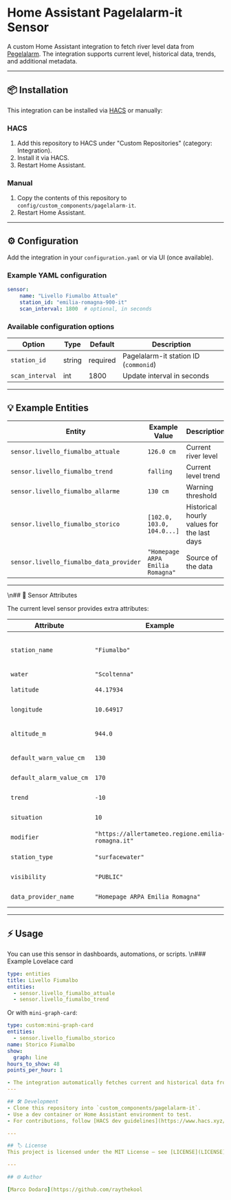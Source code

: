 # Home Assistant Pagelalarm-it Sensor

A custom Home Assistant integration to fetch river level data from [Pegelalarm](https://api.pegelalarm.at).
The integration supports current level, historical data, trends, and additional metadata.

---

## 📦 Installation

This integration can be installed via [HACS](https://hacs.xyz/) or manually:

### HACS

1. Add this repository to HACS under "Custom Repositories" (category: Integration).
2. Install it via HACS.
3. Restart Home Assistant.

### Manual

1. Copy the contents of this repository to `config/custom_components/pagelalarm-it`.
2. Restart Home Assistant.

---

## ⚙️ Configuration

Add the integration in your `configuration.yaml` or via UI (once available).

### Example YAML configuration

```yaml
sensor:
    name: "Livello Fiumalbo Attuale"
    station_id: "emilia-romagna-900-it"
    scan_interval: 1800  # optional, in seconds
```

### Available configuration options

| Option          | Type   | Default  | Description                           |
| --------------- | ------ | -------- | ------------------------------------- |
| `station_id`    | string | required | Pagelalarm-it station ID (`commonid`) |
| `scan_interval` | int    | 1800     | Update interval in seconds            |

---

## 💡 Example Entities

| Entity                                  | Example Value                    | Description                                |
| --------------------------------------- | -------------------------------- | ------------------------------------------ |
| `sensor.livello_fiumalbo_attuale`       | `126.0 cm`                       | Current river level                        |
| `sensor.livello_fiumalbo_trend`         | `falling`                        | Current level trend                        |
| `sensor.livello_fiumalbo_allarme`       | `130 cm`                         | Warning threshold                          |
| `sensor.livello_fiumalbo_storico`       | `[102.0, 103.0, 104.0...]`       | Historical hourly values for the last days |
| `sensor.livello_fiumalbo_data_provider` | `"Homepage ARPA Emilia Romagna"` | Source of the data                         |

---
\n## 📝 Sensor Attributes

The current level sensor provides extra attributes:

| Attribute                | Example                                            | Description                 |
| ------------------------ | -------------------------------------------------- | --------------------------- |
| `station_name`           | `"Fiumalbo"`                                       | Human-readable station name |
| `water`                  | `"Scoltenna"`                                      | River name                  |
| `latitude`               | `44.17934`                                         | Latitude coordinate         |
| `longitude`              | `10.64917`                                         | Longitude coordinate        |
| `altitude_m`             | `944.0`                                            | Station altitude in meters  |
| `default_warn_value_cm`  | `130`                                              | Warning threshold           |
| `default_alarm_value_cm` | `170`                                              | Alarm threshold             |
| `trend`                  | `-10`                                              | Current trend (cm)          |
| `situation`              | `10`                                               | Situation value             |
| `modifier`               | `"https://allertameteo.regione.emilia-romagna.it"` | URL with more info          |
| `station_type`           | `"surfacewater"`                                   | Type of station             |
| `visibility`             | `"PUBLIC"`                                         | Data visibility             |
| `data_provider_name`     | `"Homepage ARPA Emilia Romagna"`                   | Data provider               |

---

## ⚡ Usage

You can use this sensor in dashboards, automations, or scripts.
\n### Example Lovelace card

```yaml
type: entities
title: Livello Fiumalbo
entities:
  - sensor.livello_fiumalbo_attuale
  - sensor.livello_fiumalbo_trend
```

Or with `mini-graph-card`:

```yaml
type: custom:mini-graph-card
entities:
  - sensor.livello_fiumalbo_storico
name: Storico Fiumalbo
show:
  graph: line
hours_to_show: 48
points_per_hour: 1

- The integration automatically fetches current and historical data from Pagelalarm-it API.
---

## 🛠 Development
- Clone this repository into `custom_components/pagelalarm-it`.
- Use a dev container or Home Assistant environment to test.
- For contributions, follow [HACS dev guidelines](https://www.hacs.xyz/docs/contribute/devcontainer/).

---

## 🏷 License
This project is licensed under the MIT License – see [LICENSE](LICENSE) for details.

---

## 🌐 Author

[Marco Dodaro](https://github.com/raythekool

